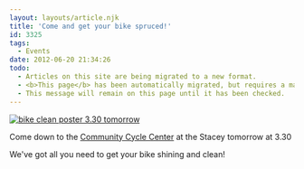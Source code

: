 ```yaml
---
layout: layouts/article.njk
title: 'Come and get your bike spruced!'
id: 3325
tags:
  - Events
date: 2012-06-20 21:34:26
todo:
  - Articles on this site are being migrated to a new format.
  - <b>This page</b> has been automatically migrated, but requires a manual check-&amp;-tune to ensure the format and links all work as expected.
  - This message will remain on this page until it has been checked.
---
```


[![bike clean poster 3.30 tomorrow](http://www.pompeybug.co.uk/wp-content/uploads/2012/06/bike-clean.jpg)](http://www.pompeybug.co.uk/2012/06/come-and-get-your-bike-spruced/bike-clean/)


Come down to the [Community Cycle Center](http://www.pompeybug.co.uk/community-cycle-centre/ "CCC") at the Stacey tomorrow at 3.30

We've got all you need to get your bike shining and clean!